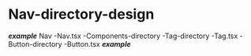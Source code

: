 # Nav-directory-design

***example***
Nav
   -Nav.tsx
   -Components-directory
      -Tag-directory
         -Tag.tsx
   -Button-directory
      -Button.tsx
***example***